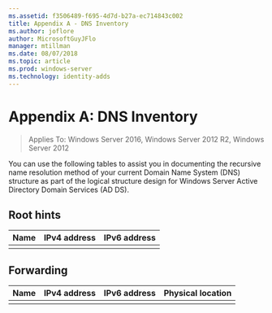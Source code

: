 ```yaml
---
ms.assetid: f3506489-f695-4d7d-b27a-ec714843c002
title: Appendix A - DNS Inventory
ms.author: joflore
author: MicrosoftGuyJFlo
manager: mtillman
ms.date: 08/07/2018
ms.topic: article
ms.prod: windows-server
ms.technology: identity-adds
---
```


# Appendix A: DNS Inventory

>Applies To: Windows Server 2016, Windows Server 2012 R2, Windows Server 2012

You can use the following tables to assist you in documenting the recursive name resolution method of your current Domain Name System (DNS) structure as part of the logical structure design for Windows Server Active Directory Domain Services (AD DS).  
  
## Root hints  
  
|Name|IPv4 address|IPv6 address|  
|--------|----------------|----------------|  
||||  
  
## Forwarding  
  
|Name|IPv4 address|IPv6 address|Physical location|  
|--------|----------------|----------------|---------------------|  
|||||  
